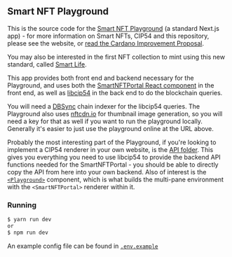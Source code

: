 ## Smart NFT Playground 

This is the source code for the [Smart NFT Playground](https://nft-playground.dev/) (a standard Next.js app) - for more information on Smart NFTs, CIP54 and this repository, please see the website, or [read the Cardano Improvement Proposal](https://cips.cardano.org/cips/cip54/).

You may also be interested in the first NFT collection to mint using this new standard, called [Smart Life](https://plutus.art/collection/smartlife).

This app provides both front end and backend necessary for the Playground, and uses both the [SmartNFTPortal React component](https://github.com/kieransimkin/smartnftportal) in the front end, as well as [libcip54](https://github.com/kieransimkin/libcip54) in the back end to do the blockchain queries. 

You will need a [DBSync](https://github.com/input-output-hk/cardano-db-sync) chain indexer for the libcip54 queries. The Playground also uses [nftcdn.io](https://nftcdn.io) for thumbnail image generation, so you will need a key for that as well if you want to run the playground locally. Generally it's easier to just use the playground online at the URL above. 

Probably the most interesting part of the Playground, if you're looking to implement a CIP54 renderer in your own website, is the [API folder](https://github.com/kieransimkin/cip54-playground/tree/main/pages/api). This gives you everything you need to use libcip54 to provide the backend API functions needed for the SmartNFTPortal - you should be able to directly copy the API from here into your own backend. Also of interest is the [`<Playground>`](https://github.com/kieransimkin/cip54-playground/blob/main/components/Playground.js) component, which is what builds the multi-pane environment with the `<SmartNFTPortal>` renderer within it. 

### Running

```bash
$ yarn run dev
or
$ npm run dev
```

An example config file can be found in [`.env.example`](https://github.com/kieransimkin/cip54-playground/blob/main/.env.example)
